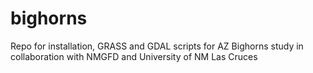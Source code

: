 # bighorns
Repo for installation, GRASS and GDAL scripts for AZ Bighorns study in collaboration with NMGFD and University of NM Las Cruces

